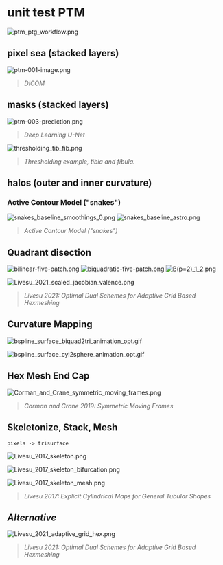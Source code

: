 # unit test PTM

![ptm_ptg_workflow.png](fig/ptm_ptg_workflow.png)

## pixel sea (stacked layers)

![ptm-001-image.png](fig/ptm-001-image.png)
> *DICOM*

## masks (stacked layers)

![ptm-003-prediction.png](fig/ptm-003-prediction.png)
> *Deep Learning U-Net*

![thresholding_tib_fib.png](fig/thresholding_tib_fib.png)
> *Thresholding example, tibia and fibula.*

## halos (outer and inner curvature)

### Active Contour Model ("snakes") 
![snakes_baseline_smoothings_0.png](fig/snakes_baseline_smoothings_0.png)
![snakes_baseline_astro.png](fig/snakes_baseline_astro.png)

> *Active Contour Model ("snakes")*

## Quadrant disection

![bilinear-five-patch.png](fig/bilinear-five-patch.png) 
![biquadratic-five-patch.png](fig/biquadratic-five-patch.png)
![B(p=2)_1_2.png](fig/B(p=2)_1_2.png)

![Livesu_2021_scaled_jacobian_valence.png](fig/Livesu_2021_scaled_jacobian_valence.png)
> *Livesu 2021: Optimal Dual Schemes for Adaptive Grid Based Hexmeshing*

## Curvature Mapping

![bspline_surface_biquad2tri_animation_opt.gif](fig/bspline_surface_biquad2tri_animation_opt.gif)

![bspline_surface_cyl2sphere_animation_opt.gif](fig/bspline_surface_cyl2sphere_animation_opt.gif)

## Hex Mesh End Cap

![Corman_and_Crane_symmetric_moving_frames.png](fig/Corman_and_Crane_symmetric_moving_frames.png)
> *Corman and Crane 2019: Symmetric Moving Frames*

## Skeletonize, Stack, Mesh

`pixels -> trisurface`

![Livesu_2017_skeleton.png](fig/Livesu_2017_skeleton.png)

![Livesu_2017_skeleton_bifurcation.png](fig/Livesu_2017_skeleton_bifurcation.png)

![Livesu_2017_skeleton_mesh.png](fig/Livesu_2017_skeleton_mesh.png)

> *Livesu 2017: Explicit Cylindrical Maps for General Tubular Shapes*

## *Alternative*

![Livesu_2021_adaptive_grid_hex.png](fig/Livesu_2021_adaptive_grid_hex.png)
> *Livesu 2021: Optimal Dual Schemes for Adaptive Grid Based Hexmeshing*
